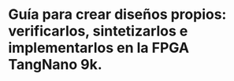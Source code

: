 # Guía para crear diseños propios: verificarlos, sintetizarlos e implementarlos en la FPGA TangNano 9k.

